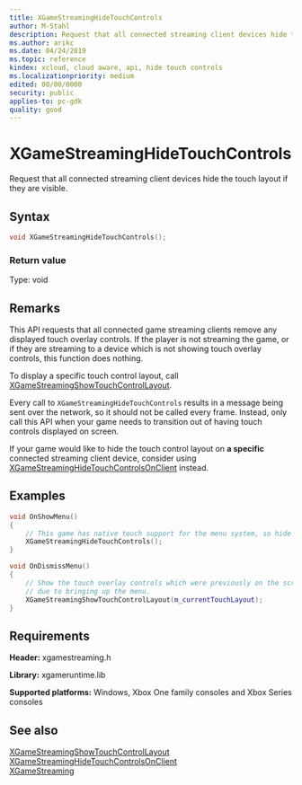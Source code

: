 ```yaml
---
title: XGameStreamingHideTouchControls
author: M-Stahl
description: Request that all connected streaming client devices hide the touch layout if they are visible.
ms.author: arikc
ms.date: 04/24/2019
ms.topic: reference
kindex: xcloud, cloud aware, api, hide touch controls
ms.localizationpriority: medium
edited: 00/00/0000
security: public
applies-to: pc-gdk
quality: good
---
```


# XGameStreamingHideTouchControls

Request that all connected streaming client devices hide the touch layout if they are visible.

## Syntax

```cpp
void XGameStreamingHideTouchControls();
```

### Return value
Type: void

## Remarks

This API requests that all connected game streaming clients remove any displayed touch overlay controls. If the player is not streaming the game, or if they are streaming to a device which is not showing touch overlay controls, this function does nothing.

To display a specific touch control layout, call [XGameStreamingShowTouchControlLayout](xgamestreamingshowtouchcontrollayout.md).

Every call to `XGameStreamingHideTouchControls` results in a message being sent over the network, so it should not be called every frame. Instead, only call this API when your game needs to transition out of having touch controls displayed on screen.

If your game would like to hide the touch control layout on **a specific** connected streaming client device, consider using [XGameStreamingHideTouchControlsOnClient](xgamestreaminghidetouchcontrolsonclient.md) instead.


## Examples

```cpp
void OnShowMenu()
{
    // This game has native touch support for the menu system, so hide touch overlay controls
    XGameStreamingHideTouchControls();
}

void OnDismissMenu()
{
    // Show the touch overlay controls which were previously on the screen before we hid them
    // due to bringing up the menu.
    XGameStreamingShowTouchControlLayout(m_currentTouchLayout);
}
```

## Requirements

**Header:** xgamestreaming.h
  
**Library:** xgameruntime.lib
  
**Supported platforms:** Windows, Xbox One family consoles and Xbox Series consoles  
  

## See also
[XGameStreamingShowTouchControlLayout](xgamestreamingshowtouchcontrollayout.md)  
[XGameStreamingHideTouchControlsOnClient](xgamestreaminghidetouchcontrolsonclient.md)  
[XGameStreaming](../xgamestreaming_members.md#TouchAdaptation)  